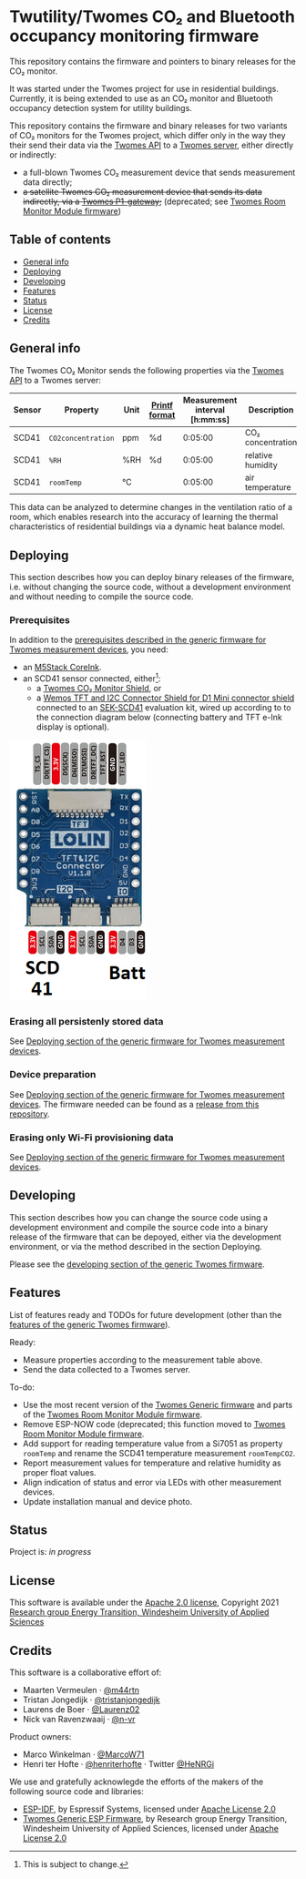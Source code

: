 # Twutility/Twomes CO₂ and Bluetooth occupancy monitoring firmware
This repository contains the firmware and pointers to binary releases for the CO₂ monitor. 

It was started under the Twomes project for use in residential buildings. Currently, it is being extended to use as an CO₂ monitor and Bluetooth occupancy detection system for utility buildings.

This repository contains the firmware and binary releases for two variants of CO₂ monitors for the Twomes project, which differ only in the way they their send their data via the [Twomes API](https://github.com/energietransitie/twomes-backoffice-api) to a [Twomes server](https://github.com/energietransitie/twomes-backoffice-server), either directly or indirectly:
* a full-blown Twomes CO₂ measurement device that sends measurement data directly;
* ~~a satellite Twomes CO₂ measurement device that sends its data indirectly, via a [Twomes P1-gateway](https://github.com/energietransitie/twomes-p1-port-logger-gateway);~~ (deprecated; see [Twomes Room Monitor Module firmware](https://github.com/energietransitie/twomes-room-monitor-firmware))
 

## Table of contents
* [General info](#general-info)
* [Deploying](#deploying)
* [Developing](#developing) 
* [Features](#features)
* [Status](#status)
* [License](#license)
* [Credits](#credits)

## General info
The Twomes CO₂ Monitor sends the following properties via the [Twomes API](https://github.com/energietransitie/twomes-backoffice-api) to a Twomes server:

| Sensor | Property           | Unit | [Printf format](https://en.wikipedia.org/wiki/Printf_format_string) | Measurement interval \[h:mm:ss\] | Description                            |
|--------|--------------------|------|--------|-------------------|----------------------------------------|
| SCD41  | `CO2concentration` | ppm  | %d     | 0:05:00           | CO₂ concentration                      |
| SCD41  | `%RH`              | %RH  | %d     | 0:05:00           | relative humidity                      |
| SCD41  | `roomTemp`         | °C   |        | 0:05:00           | air temperature                        |

This data can be analyzed to determine changes in the ventilation ratio of a room, which enables research into the accuracy of learning the thermal characteristics of residential buildings via a dynamic heat balance model.

## Deploying
This section describes how you can deploy binary releases of the firmware, i.e. without changing the source code, without a development environment and without needing to compile the source code.
### Prerequisites
In addition to the [prerequisites described in the generic firmware for Twomes measurement devices](https://github.com/energietransitie/twomes-generic-esp-firmware#prerequisites), you need:
* an [M5Stack CoreInk](https://docs.m5stack.com/en/core/coreink).
* an SCD41 sensor connected, either[^prerequisites]:
  * a [Twomes CO₂ Monitor Shield](https://github.com/energietransitie/twomes-co2-monitor-hardware), or
  * a [Wemos TFT and I2C Connector Shield for D1 Mini connector shield](https://www.tinytronics.nl/shop/en/platforms/wemos-lolin/shields/wemos-tft-and-i2c-connector-shield-for-d1-mini) connected to an [SEK-SCD41](https://www.sensirion.com/en/environmental-sensors/evaluation-kit-sek-environmental-sensing/evaluation-kit-sek-scd41/) evaluation kit, wired up according to to the connection diagram below (connecting battery and TFT e-Ink display is optional).

![connect the SCD42 development board connector to the leftmost I²C socket](./SCD41_shield_connect.png)

[^prerequisites]: This is subject to change.

### Erasing all persistenly stored data
See [Deploying section of the generic firmware for Twomes measurement devices](https://github.com/energietransitie/twomes-generic-esp-firmware#deploying).

### Device preparation
See [Deploying section of the generic firmware for Twomes measurement devices](https://github.com/energietransitie/twomes-generic-esp-firmware#deploying).
The firmware needed can be found as a [release from this repository](https://github.com/energietransitie/twomes-co_2-sensor/releases).

### Erasing only Wi-Fi provisioning data
See [Deploying section of the generic firmware for Twomes measurement devices](https://github.com/energietransitie/twomes-generic-esp-firmware#deploying).


## Developing
This section describes how you can change the source code using a development environment and compile the source code into a binary release of the firmware that can be depoyed, either via the development environment, or via the method described in the section Deploying.

Please see the [developing section of the generic Twomes firmware](https://github.com/energietransitie/twomes-generic-esp-firmware#developing).

## Features
List of features ready and TODOs for future development (other than the [features of the generic Twomes firmware](https://github.com/energietransitie/twomes-generic-esp-firmware#features)). 

Ready:
* Measure properties according to the measurement table above. 
* Send the data collected to a Twomes server.

To-do:
* Use the most recent version of the [Twomes Generic firmware](https://github.com/energietransitie/twomes-generic-esp-firmware) and parts of the [Twomes Room Monitor Module firmware](https://github.com/energietransitie/twomes-room-monitor-firmware).
* Remove ESP-NOW code (deprecated; this function moved to [Twomes Room Monitor Module firmware](https://github.com/energietransitie/twomes-room-monitor-firmware).
* Add support for reading temperature value from a Si7051 as property `roomTemp` and rename the SCD41 temperature measurement `roomTempCO2`.
* Report measurement values for temperature and relative humidity as proper float values.
* Align indication of status and error via LEDs with other measurement devices.
* Update installation manual and device photo.

## Status
Project is: _in progress_

## License
This software is available under the [Apache 2.0 license](./LICENSE), Copyright 2021 [Research group Energy Transition, Windesheim University of Applied Sciences](https://windesheim.nl/energietransitie) 

## Credits
This software is a collaborative effort of:
* Maarten Vermeulen · [@m44rtn](https://github.com/m44rtn)
* Tristan Jongedijk · [@tristanjongedijk](https://github.com/tristanjongedijk)
* Laurens de Boer · [@Laurenz02](https://github.com/Laurenz02)
* Nick van Ravenzwaaij · [@n-vr](https://github.com/n-vr)

Product owners:
* Marco Winkelman · [@MarcoW71](https://github.com/MarcoW71)
* Henri ter Hofte · [@henriterhofte](https://github.com/henriterhofte) · Twitter [@HeNRGi](https://twitter.com/HeNRGi)

We use and gratefully acknowlegde the efforts of the makers of the following source code and libraries:
* [ESP-IDF](https://github.com/espressif/esp-idf), by Espressif Systems, licensed under [Apache License 2.0](https://github.com/espressif/esp-idf/blob/9d34a1cd42f6f63b3c699c3fe8ec7216dd56f36a/LICENSE)
* [Twomes Generic ESP Firmware](https://github.com/energietransitie/twomes-generic-esp-firmware), by Research group Energy Transition, Windesheim University of Applied Sciences, licensed under [Apache License 2.0](https://github.com/energietransitie/twomes-generic-esp-firmware/blob/b17f346d78ac7dde6f2dff6b5e7639e98d55c348/LICENSE.md)
